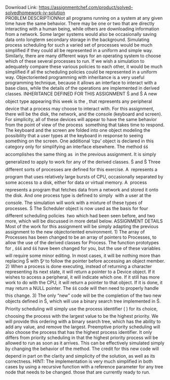 Download Link: https://assignmentchef.com/product/solved-solvedhomework-iv-solution
<br>
PROBLEM DESCRIPTIONNot all programs running on a system at any given time have the same behavior. There may be one or two that are directly interacting with a human being, while others are downloading information from a network. Some larger systems would also be occasionally saving data onto long­term secondary storage in the background. Simulating process scheduling for such a varied set of processes would be much simplified if they could all be represented in a uniform and simple way. Similarly, there are many different ways for an operating system to choose which of these several processes to run. If we wish a simulation to adequately compare these various policies to each other, it would be much simplified if all the scheduling policies could be represented in a uniform way. Object­oriented programming with inheritance is a very useful programming technique, because it allows an interface to interact with a base class, while the details of the operations are implemented in derived classes. INHERITANCE DEFINED FOR THIS ASSIGNMENT Ŝ and Ŝ A new object type appearing this week is the &#x7;, that represents any peripheral device that a process may choose to interact with. For this assignment, there will be the disk, the network, and the console (keyboard and screen). For simplicity, all of these devices will appear to have the same behavior from the point of view of the process ­­ something that takes time to respond. The keyboard and the screen are folded into one object modeling the possibility that a user types at the keyboard in response to seeing something on the screen. One additional ‘cpu’ object is declared in this category only for simplifying an interface elsewhere. The method &#x7;śś accomplishes the same thing as &#x15; in the previous assignment. It is simply generalized to apply to work for any of the derived classes. Ŝ and Ŝ Three different sorts of processes are defined for this exercise. A &#x6; represents a program that uses relatively large bursts of CPU, occasionally separated by some access to a disk, either for data or virtual memory. A &#x7; process represents a program that fetches data from a network and stored it onto the disk. And one process type is defined to simply  with a user at the console. The simulation will work with a mixture of these types of processes. Ŝ The Scheduler object is now used as the basis for four different scheduling policies ­­ two which had been seen before, and two more, which will be discussed in more detail below. ASSIGNMENT DETAILS Most of the work for this assignment will be simply adapting the previous assignment to the new objectoriented environment. 1) The array of Processes has been changed to be an array of pointers to Processes, to allow the use of the derived classes for Process. The function prototypes for &#xb;, śśś&#x16; and &#x7;śś have been changed for you, but the use of these variables will require some minor editing. In most cases, it will be nothing more than replacing Ŝ with Şʴ to follow the pointer before accessing an object member. 2) When a process is done executing, instead of returning a character representing its next state, it will return a pointer to a Device object. If it wishes to access a peripheral, it will indicate which one. If it still has more work to do with the CPU, it will return a pointer to that object. If it is done, it may return a NULL pointer. The &#x16;śś&#x16; code will then need to properly handle this change. 3) The only “new” code will be the completion of the two new objects defined in Ŝ, which will use a binary search tree implemented in Ŝ. Priority scheduling will simply use the process identifier (
) for its choice, choosing the process with the largest value to be the highest priority. We will provide this ordering with a binary search tree, which has the ability to add any value, and remove the largest. Preemptive priority scheduling will also choose the process that has the highest process identifier. It only differs from priority scheduling in that the highest priority process will be allowed to run as soon as it arrives. This can be effectively simulated simply by changing the behavior of the  method. The credit for this new code will depend in part on the clarity and simplicity of the solution, as well as its correctness. HINT: The implementation is very much simplified in both cases by using a recursive function with a reference parameter for any tree node that needs to be changed. those that are currently ready to run.